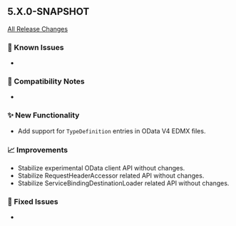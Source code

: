 ## 5.X.0-SNAPSHOT

[All Release Changes](https://github.com/SAP/cloud-sdk-java/releases)

### 🚧 Known Issues

- 

### 🔧 Compatibility Notes

- 

### ✨ New Functionality

- Add support for `TypeDefinition` entries in OData V4 EDMX files.

### 📈 Improvements

- Stabilize experimental OData client API without changes.
- Stabilize RequestHeaderAccessor related API without changes.
- Stabilize ServiceBindingDestinationLoader related API without changes.

### 🐛 Fixed Issues

- 
